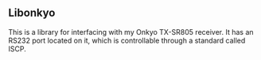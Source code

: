 Libonkyo
--------

This is a library for interfacing with my Onkyo TX-SR805 receiver. It has an RS232 port located on it, which is controllable through a standard called ISCP.
